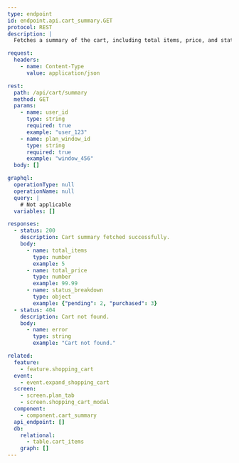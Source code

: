```yaml
---
type: endpoint
id: endpoint.api.cart_summary.GET
protocol: REST
description: |
  Fetches a summary of the cart, including total items, price, and status breakdown. Used for displaying cart summary in the UI.

request:
  headers:
    - name: Content-Type
      value: application/json

rest:
  path: /api/cart/summary
  method: GET
  params:
    - name: user_id
      type: string
      required: true
      example: "user_123"
    - name: plan_window_id
      type: string
      required: true
      example: "window_456"
  body: []

graphql:
  operationType: null
  operationName: null
  query: |
    # Not applicable
  variables: []

responses:
  - status: 200
    description: Cart summary fetched successfully.
    body:
      - name: total_items
        type: number
        example: 5
      - name: total_price
        type: number
        example: 99.99
      - name: status_breakdown
        type: object
        example: {"pending": 2, "purchased": 3}
  - status: 404
    description: Cart not found.
    body:
      - name: error
        type: string
        example: "Cart not found."

related:
  feature:
    - feature.shopping_cart
  event:
    - event.expand_shopping_cart
  screen:
    - screen.plan_tab
    - screen.shopping_cart_modal
  component:
    - component.cart_summary
  api_endpoint: []
  db:
    relational:
      - table.cart_items
    graph: []
---
```

